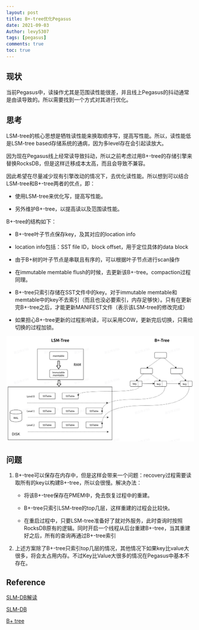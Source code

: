 ```yaml
---
layout: post
title: B+-tree优化Pegasus
date: 2021-09-03
Author: levy5307
tags: [pegasus]
comments: true
toc: true
---
```


## 现状

当前Pegasus中，读操作尤其是范围读性能很差，并且线上Pegasus的抖动通常是由读导致的。所以需要找到一个方式对其进行优化。

## 思考

LSM-tree的核心思想是牺牲读性能来换取顺序写，提高写性能。所以，读性能低是LSM-tree based存储系统的通病，因为多level存在会引起读放大。

因为现在Pegasus线上经常读导致抖动，所以之前考虑过用B+-tree的存储引擎来替换RocksDB，但是这样迁移成本太高，而且会导致不兼容。

因此希望在尽量减少现有引擎改动的情况下，去优化读性能。所以想到可以结合LSM-tree和B+-tree两者的优点，即：

- 使用LSM-tree来优化写，提高写性能。

- 另外维护B+-tree，以提高读以及范围读性能。

B+-tree的结构如下：

- B+-tree叶子节点保存key，及其对应的location info

- location info包括：SST file ID，block offset，用于定位具体的data block

- 由于B+树的叶子节点是串联且有序的，可以根据叶子节点进行scan操作

- 在immutable memtable flush的时候，去更新该B+-tree。compaction过程同理。

- B+-tree只索引存储在SST文件中的key。对于immutable memtable和memtable中的key不去索引（而且也没必要索引，内存足够快）。只有在更新完B+-tree之后，才能更新MANIFEST文件（表示该LSM-tree的修改完成）

- 如果担心B+-tree更新的过程影响读，可以采用COW，更新完后切换，只需给切换的过程加锁。

![](../images/b+tree-in-pegasus-arch.jpg)

## 问题

1. B+-tree可以保存在内存中，但是这样会带来一个问题：recovery过程需要读取所有的key以构建B+-tree，所以会很慢。解决办法：

   - 将该B+-tree保存在PMEM中，免去恢复过程中的重建。

   - B+-tree只索引LSM-tree的top几层，这样重建的过程会比较快。

   - 在重启过程中，只要LSM-tree准备好了就对外服务，此时查询时按照RocksDB原有的逻辑。同时开启一个线程从后台重建B+-tree，当其重建好之后，所有的查询再通过B+-tree索引

2. 上述方案除了B+-tree只索引top几层的情况，其他情况下如果key比value大很多，将会太占用内存。不过Key比Value大很多的情况在Pegasus中基本不存在。

## Reference

[SLM-DB解读](https://levy5307.github.io/blog/SLM-DB/)

[SLM-DB](https://www.usenix.org/conference/fast19/presentation/kaiyrakhmet)

[B+ tree](https://en.wikipedia.org/wiki/B%2B_tree)

